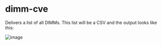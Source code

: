 # dimm-cve

Delivers a list of all DIMMs. This list will be a CSV and the output looks like this:

![image](https://user-images.githubusercontent.com/2009431/168175344-3398bb24-37e4-40cf-952e-230db3645f73.png)
